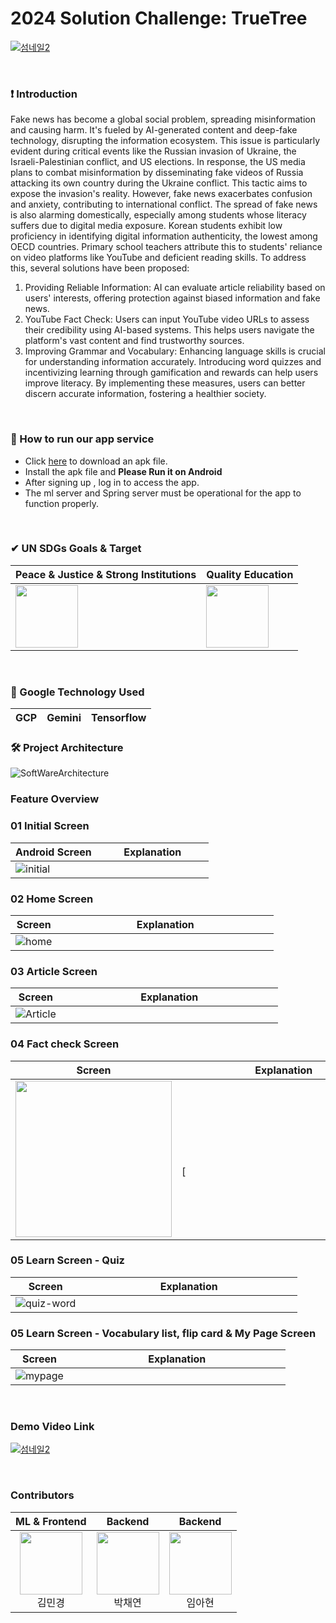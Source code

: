 # 2024 Solution Challenge: TrueTree
[![섬네일2](https://github.com/2024-FactChecker-SolutionChallenge/.github/assets/80513699/d0634267-3f41-4f88-ba58-84caad146473)](https://youtu.be/caAKMsfhS1A?si=YCi3jgXgVWx-P3XT)

<br>

### ❗️ Introduction

Fake news has become a global social problem, spreading misinformation and causing harm. It's fueled by AI-generated content and deep-fake technology, disrupting the information ecosystem. This issue is particularly evident during critical events like the Russian invasion of Ukraine, the Israeli-Palestinian conflict, and US elections.
In response, the US media plans to combat misinformation by disseminating fake videos of Russia attacking its own country during the Ukraine conflict. This tactic aims to expose the invasion's reality. However, fake news exacerbates confusion and anxiety, contributing to international conflict.
The spread of fake news is also alarming domestically, especially among students whose literacy suffers due to digital media exposure. Korean students exhibit low proficiency in identifying digital information authenticity, the lowest among OECD countries. Primary school teachers attribute this to students' reliance on video platforms like YouTube and deficient reading skills.
To address this, several solutions have been proposed:
1. Providing Reliable Information: AI can evaluate article reliability based on users' interests, offering protection against biased information and fake news.
2. YouTube Fact Check: Users can input YouTube video URLs to assess their credibility using AI-based systems. This helps users navigate the platform's vast content and find trustworthy sources.
3. Improving Grammar and Vocabulary: Enhancing language skills is crucial for understanding information accurately. Introducing word quizzes and incentivizing learning through gamification and rewards can help users improve literacy.
By implementing these measures, users can better discern accurate information, fostering a healthier society.
<br>

### 📲 How to run our app service
- Click [here](https://drive.google.com/file/d/1DTCVnC_HgaEpXLwpEMLQHlceZf4jSuKA/view?usp=drive_link) to download an apk file.
- Install the apk file and **Please Run it on Android**
- After signing up ,  log in to access the app.
- The ml server and Spring server must be operational for the app to function properly.
<br>

### ✔ UN SDGs Goals & Target
| Peace & Justice & Strong Institutions | Quality Education  | 
| --- | --- |
|<img src="https://github.com/2024-FactChecker-SolutionChallenge/.github/assets/61193581/aff497a5-b035-429a-a02b-a91864d6dfbf" width="100"/> | <img src="https://github.com/2024-FactChecker-SolutionChallenge/.github/assets/80513699/e92fc805-92d7-4b13-96cf-a989b4393c4d" width="100"/>


<br>

### 🔧 Google Technology Used
| GCP | Gemini  | Tensorflow |
| --- | --- | --- |

### 🛠 Project Architecture
![SoftWareArchitecture](https://github.com/2024-FactChecker-SolutionChallenge/.github/assets/61193581/3c25d8f0-076e-4234-98df-3fc2207256fe)

### Feature Overview
### 01 Initial Screen
| Android Screen                                                                                                                 | Explanation                              |
|--------------------------------------------------------------------------------------------------------------------------------|------------------------------------------|
| ![initial](https://github.com/2024-FactChecker-SolutionChallenge/.github/assets/61193581/43e82a29-7ed9-4364-912f-0f453b443a18)| &nbsp;&nbsp;&nbsp;&nbsp;&nbsp;&nbsp;&nbsp;&nbsp;&nbsp;&nbsp;&nbsp;&nbsp;&nbsp;&nbsp;&nbsp;&nbsp;&nbsp;&nbsp;&nbsp;&nbsp;&nbsp;&nbsp;&nbsp;&nbsp;&nbsp;&nbsp;&nbsp;&nbsp;&nbsp;&nbsp;&nbsp;&nbsp;&nbsp;&nbsp;&nbsp;&nbsp;&nbsp;&nbsp;|

### 02 Home Screen
| Screen                                                                                                                        | Explanation                                           |
|-------------------------------------------------------------------------------------------------------------------------------|-------------------------------------------------------|
| ![home](https://github.com/2024-FactChecker-SolutionChallenge/.github/assets/61193581/2b9d5c2d-0298-48a9-9db0-42e426e19ca3)| &nbsp;&nbsp;&nbsp;&nbsp;&nbsp;&nbsp;&nbsp;&nbsp;&nbsp;&nbsp;&nbsp;&nbsp;&nbsp;&nbsp;&nbsp;&nbsp;&nbsp;&nbsp;&nbsp;&nbsp;&nbsp;&nbsp;&nbsp;&nbsp;&nbsp;&nbsp;&nbsp;&nbsp;&nbsp;&nbsp;&nbsp;&nbsp;&nbsp;&nbsp;&nbsp;&nbsp;&nbsp;&nbsp; &nbsp;&nbsp;&nbsp;&nbsp;&nbsp;&nbsp;&nbsp;&nbsp;&nbsp;&nbsp;&nbsp;&nbsp;&nbsp;&nbsp;&nbsp;&nbsp;&nbsp;&nbsp;&nbsp;&nbsp;&nbsp;&nbsp;&nbsp;&nbsp;&nbsp;&nbsp;&nbsp;&nbsp;&nbsp;&nbsp;&nbsp;&nbsp;&nbsp;&nbsp;&nbsp;&nbsp;&nbsp;&nbsp;|

### 03 Article Screen
| Screen                                                                                                                        | Explanation                                           |
|-------------------------------------------------------------------------------------------------------------------------------|-------------------------------------------------------|
|![Article](https://github.com/2024-FactChecker-SolutionChallenge/.github/assets/61193581/fe47f2bd-b3f5-4c19-96f9-3006e2a1a87c)| &nbsp;&nbsp;&nbsp;&nbsp;&nbsp;&nbsp;&nbsp;&nbsp;&nbsp;&nbsp;&nbsp;&nbsp;&nbsp;&nbsp;&nbsp;&nbsp;&nbsp;&nbsp;&nbsp;&nbsp;&nbsp;&nbsp;&nbsp;&nbsp;&nbsp;&nbsp;&nbsp;&nbsp;&nbsp;&nbsp;&nbsp;&nbsp;&nbsp;&nbsp;&nbsp;&nbsp;&nbsp;&nbsp; &nbsp;&nbsp;&nbsp;&nbsp;&nbsp;&nbsp;&nbsp;&nbsp;&nbsp;&nbsp;&nbsp;&nbsp;&nbsp;&nbsp;&nbsp;&nbsp;&nbsp;&nbsp;&nbsp;&nbsp;&nbsp;&nbsp;&nbsp;&nbsp;&nbsp;&nbsp;&nbsp;&nbsp;&nbsp;&nbsp;&nbsp;&nbsp;&nbsp;&nbsp;&nbsp;&nbsp;&nbsp;&nbsp;|

### 04 Fact check Screen
| Screen                                                                                                                         | Explanation                                                                                                                                                                                                                          |
|--------------------------------------------------------------------------------------------------------------------------------|--------------------------------------------------------------------------------------------------------------------------------------------------------------------------------------------------------------------------------------|
| <img src="https://user-images.githubusercontent.com/61380136/229195752-052e0931-496b-45fc-ae42-26657fd90da6.gif" width="250"/> |&nbsp;&nbsp;&nbsp;&nbsp;&nbsp;&nbsp;&nbsp;&nbsp;&nbsp;&nbsp;&nbsp;&nbsp;&nbsp;&nbsp;&nbsp;&nbsp;&nbsp;&nbsp;&nbsp;&nbsp;&nbsp;&nbsp;&nbsp;&nbsp;&nbsp;&nbsp;&nbsp;&nbsp;&nbsp;&nbsp;&nbsp;&nbsp;&nbsp;&nbsp;&nbsp;&nbsp;&nbsp;&nbsp;&nbsp;&nbsp;&nbsp;&nbsp;&nbsp;&nbsp;&nbsp;&nbsp;&nbsp;&nbsp;&nbsp;&nbsp;&nbsp;&nbsp;&nbsp;&nbsp;&nbsp;&nbsp;&nbsp;&nbsp;&nbsp;&nbsp;&nbsp;&nbsp;&nbsp;&nbsp;&nbsp;&nbsp;&nbsp;&nbsp;&nbsp;&nbsp;&nbsp;&nbsp;&nbsp;&nbsp;&nbsp;&nbsp; <br/> <br/> [ |

### 05 Learn Screen - Quiz
| Screen                                                                                                                        | Explanation                                           |
|-------------------------------------------------------------------------------------------------------------------------------|-------------------------------------------------------|
|![quiz-word](https://github.com/2024-FactChecker-SolutionChallenge/.github/assets/61193581/a4f04ed6-20f8-4fe3-b5fa-886d6650c126)| &nbsp;&nbsp;&nbsp;&nbsp;&nbsp;&nbsp;&nbsp;&nbsp;&nbsp;&nbsp;&nbsp;&nbsp;&nbsp;&nbsp;&nbsp;&nbsp;&nbsp;&nbsp;&nbsp;&nbsp;&nbsp;&nbsp;&nbsp;&nbsp;&nbsp;&nbsp;&nbsp;&nbsp;&nbsp;&nbsp;&nbsp;&nbsp;&nbsp;&nbsp;&nbsp;&nbsp;&nbsp;&nbsp; &nbsp;&nbsp;&nbsp;&nbsp;&nbsp;&nbsp;&nbsp;&nbsp;&nbsp;&nbsp;&nbsp;&nbsp;&nbsp;&nbsp;&nbsp;&nbsp;&nbsp;&nbsp;&nbsp;&nbsp;&nbsp;&nbsp;&nbsp;&nbsp;&nbsp;&nbsp;&nbsp;&nbsp;&nbsp;&nbsp;&nbsp;&nbsp;&nbsp;&nbsp;&nbsp;&nbsp;&nbsp;&nbsp;|

### 05 Learn Screen - Vocabulary list, flip card & My Page Screen
| Screen                                                                                                                        | Explanation                                           |
|-------------------------------------------------------------------------------------------------------------------------------|-------------------------------------------------------|
|![mypage](https://github.com/2024-FactChecker-SolutionChallenge/.github/assets/61193581/810a6182-7836-416b-9bcc-1de1450222da)| &nbsp;&nbsp;&nbsp;&nbsp;&nbsp;&nbsp;&nbsp;&nbsp;&nbsp;&nbsp;&nbsp;&nbsp;&nbsp;&nbsp;&nbsp;&nbsp;&nbsp;&nbsp;&nbsp;&nbsp;&nbsp;&nbsp;&nbsp;&nbsp;&nbsp;&nbsp;&nbsp;&nbsp;&nbsp;&nbsp;&nbsp;&nbsp;&nbsp;&nbsp;&nbsp;&nbsp;&nbsp;&nbsp; &nbsp;&nbsp;&nbsp;&nbsp;&nbsp;&nbsp;&nbsp;&nbsp;&nbsp;&nbsp;&nbsp;&nbsp;&nbsp;&nbsp;&nbsp;&nbsp;&nbsp;&nbsp;&nbsp;&nbsp;&nbsp;&nbsp;&nbsp;&nbsp;&nbsp;&nbsp;&nbsp;&nbsp;&nbsp;&nbsp;&nbsp;&nbsp;&nbsp;&nbsp;&nbsp;&nbsp;&nbsp;&nbsp;|

<br>

### Demo Video Link
[![섬네일2](https://github.com/2024-FactChecker-SolutionChallenge/.github/assets/80513699/d0634267-3f41-4f88-ba58-84caad146473)](https://youtu.be/caAKMsfhS1A?si=YCi3jgXgVWx-P3XT)


<br>

### Contributors
| ML & Frontend | Backend | Backend | 
|:----------:|:----------:|:----------:|
| [<img src="https://avatars.githubusercontent.com/u/81565724?v=4" alt="" style="width:100px;100px;">](https://github.com/yulleta)<br/><div align="center">김민경</div> | [<img src="https://avatars.githubusercontent.com/u/61193581?v=4" alt="" style="width:100px;100px;">](https://github.com/Yeon-chae)<br/><div align="center">박채연</div> | [<img src="https://avatars.githubusercontent.com/u/80513699?v=4" alt="" style="width:100px;100px;">](https://github.com/ahyeon-github) <br/><div align="center">임아현</div>
